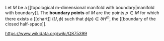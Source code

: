 Let $M$ be a [[topological m-dimensional manifold with boundary|manifold with boundary]]. The **boundary points** of $M$ are the points $p\in M$ for which there exists a [[chart]] $(U,\phi)$ such that $\phi(p) \in \partial H^m$, the [[boundary of the closed half-space]].


https://www.wikidata.org/wiki/Q875399